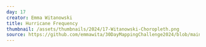 ```yaml
---
day: 17
creator: Emma Witanowski
title: Hurricane Frequency
thumbnail: /assets/thumbnails/2024/17-Witanowski-Choropleth.png
source: https://github.com/emmawita/30DayMappingChallenge2024/blob/main/scripts/Witanowski_Day17.Rmd
---
```


